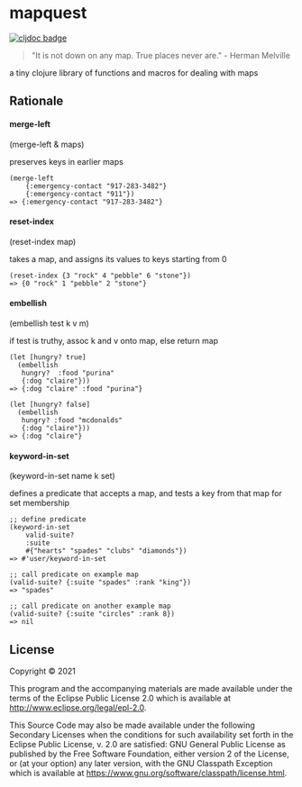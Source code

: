 # mapquest

[![cljdoc badge](https://cljdoc.org/badge/mapquest/mapquest)](https://cljdoc.org/d/mapquest/mapquest/CURRENT)

> "It is not down on any map. True places never are." - Herman Melville

a tiny clojure library of functions and macros for dealing with maps

## Rationale

#### merge-left

(merge-left & maps)

preserves keys in earlier maps

```
(merge-left 
    {:emergency-contact "917-283-3482"} 
    {:emergency-contact "911"}) 
=> {:emergency-contact "917-283-3482"}
```


#### reset-index

(reset-index map)

takes a map, and assigns its values to keys starting from 0

```
(reset-index {3 "rock" 4 "pebble" 6 "stone"}) 
=> {0 "rock" 1 "pebble" 2 "stone"}
```


#### embellish

(embellish test k v m)

if test is truthy, assoc k and v onto map, else return map

```
(let [hungry? true]
  (embellish
   hungry?  :food "purina"
   {:dog "claire"}))
=> {:dog "claire" :food "purina"}

(let [hungry? false]
  (embellish
   hungry? :food "mcdonalds"
   {:dog "claire"}))
=> {:dog "claire"}
```


#### keyword-in-set

(keyword-in-set name k set)

defines a predicate that accepts a map, and tests a key from that map for set membership

```
;; define predicate
(keyword-in-set 
    valid-suite? 
    :suite 
    #{"hearts" "spades" "clubs" "diamonds"})
=> #'user/keyword-in-set

;; call predicate on example map
(valid-suite? {:suite "spades" :rank "king"}) 
=> "spades"

;; call predicate on another example map
(valid-suite? {:suite "circles" :rank 8}) 
=> nil 
```


## License

Copyright © 2021 

This program and the accompanying materials are made available under the
terms of the Eclipse Public License 2.0 which is available at
http://www.eclipse.org/legal/epl-2.0.

This Source Code may also be made available under the following Secondary
Licenses when the conditions for such availability set forth in the Eclipse
Public License, v. 2.0 are satisfied: GNU General Public License as published by
the Free Software Foundation, either version 2 of the License, or (at your
option) any later version, with the GNU Classpath Exception which is available
at https://www.gnu.org/software/classpath/license.html.
